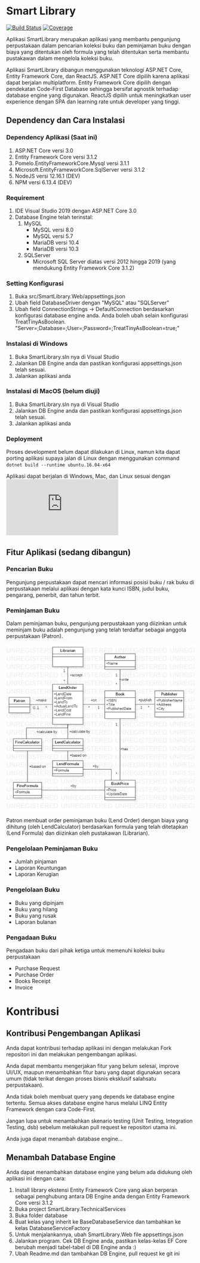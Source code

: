 # Smart Library

[![Build Status](https://dev.azure.com/Literasi/Smart%20Library/_apis/build/status/MufidJamaluddin.SmartLibrary?branchName=master)](https://dev.azure.com/Literasi/Smart%20Library/_build/latest?definitionId=1&branchName=master) 
[![Coverage](https://img.shields.io/azure-devops/coverage/Literasi/Smart%20Library/1?style=plastic)](https://dev.azure.com/Literasi/Smart%20Library/_build/latest?definitionId=1&branchName=master)

Aplikasi SmartLibrary merupakan aplikasi yang membantu pengunjung perpustakaan dalam pencarian koleksi buku dan peminjaman buku dengan biaya yang ditentukan oleh formula yang telah ditentukan serta membantu pustakawan dalam mengelola koleksi buku.

Aplikasi SmartLibrary dibangun menggunakan teknologi ASP.NET Core, Entity Framework Core, dan ReactJS. ASP.NET Core dipilih karena aplikasi dapat berjalan multiplatform. Entity Framework Core dipilih dengan pendekatan Code-First Database sehingga bersifat agnostik terhadap database engine yang digunakan. ReactJS dipilih untuk meningkatkan user experience dengan SPA dan learning rate untuk developer yang tinggi.

## Dependency dan Cara Instalasi

### Dependency Aplikasi (Saat ini)

1. ASP.NET Core versi 3.0
2. Entity Framework Core versi 3.1.2
3. Pomelo.EntityFrameworkCore.Mysql versi 3.1.1
4. Microsoft.EntityFrameworkCore.SqlServer versi 3.1.2 
5. NodeJS versi 12.16.1 (DEV)
6. NPM versi 6.13.4 (DEV)

### Requirement

1. IDE Visual Studio 2019 dengan ASP.NET Core 3.0
2. Database Engine telah terinstal:
   1. MySQL
       - MySQL versi 8.0
       - MySQL versi 5.7
       - MariaDB versi 10.4
       - MariaDB versi 10.3
   2. SQLServer
       - Microsoft SQL Server diatas versi 2012 hingga 2019 (yang mendukung Entity Framework Core 3.1.2)

### Setting Konfigurasi

1. Buka src/SmartLibrary.Web/appsettings.json
2. Ubah field DatabaseDriver dengan "MySQL" atau "SQLServer"
3. Ubah field ConnectionStrings -> DefaultConnection berdasarkan konfigurasi database engine anda.
   Anda boleh ubah selain konfigurasi TreatTinyAsBoolean.
   "Server=<Server DB Engine anda>;Database=<Database yang akan anda gunakan untuk aplikasi ini>;User=<User DB Engine anda>;Password=<Password DB Engine anda>;TreatTinyAsBoolean=true;"

### Instalasi di Windows

1. Buka SmartLibrary.sln nya di Visual Studio
2. Jalankan DB Engine anda dan pastikan konfigurasi appsettings.json telah sesuai.
3. Jalankan aplikasi anda

### Instalasi di MacOS (belum diuji)

1. Buka SmartLibrary.sln nya di Visual Studio
2. Jalankan DB Engine anda dan pastikan konfigurasi appsettings.json telah sesuai.
3. Jalankan aplikasi anda

### Deployment

Proses development belum dapat dilakukan di Linux, namun kita dapat porting aplikasi supaya jalan di Linux dengan menggunakan command ```dotnet build --runtime ubuntu.16.04-x64```

Aplikasi dapat berjalan di Windows, Mac, dan Linux sesuai dengan ![versi OS yang didukung oleh ASP.NET Core 3.0](https://github.com/dotnet/core/blob/master/release-notes/3.0/3.0-supported-os.md)


## Fitur Aplikasi (sedang dibangun)

### Pencarian Buku

Pengunjung perpustakaan dapat mencari informasi posisi buku / rak buku di perpustakaan melalui aplikasi dengan kata kunci ISBN, judul buku, pengarang, penerbit, dan tahun terbit.

### Peminjaman Buku

Dalam peminjaman buku, pengunjung perpustakaan yang diizinkan untuk meminjam buku adalah pengunjung yang telah terdaftar sebagai anggota perpustakaan (Patron). 

![Domain Model Peminjaman Buku](/docs/domain/DomainModel_BookLending.jpg)

Patron membuat order peminjaman buku (Lend Order) dengan biaya yang dihitung (oleh LendCalculator) berdasarkan formula yang telah ditetapkan (Lend Formula) dan diizinkan oleh pustakawan (Librarian).

### Pengelolaan Peminjaman Buku

- Jumlah pinjaman
- Laporan Keuntungan
- Laporan Kerugian

### Pengelolaan Buku

- Buku yang dipinjam
- Buku yang hilang
- Buku yang rusak
- Laporan bulanan

### Pengadaan Buku

Pengadaan buku dari pihak ketiga untuk memenuhi koleksi buku perpustakaan

- Purchase Request
- Purchase Order
- Books Receipt
- Invoice 

# Kontribusi

## Kontribusi Pengembangan Aplikasi

Anda dapat kontribusi terhadap aplikasi ini dengan melakukan Fork repositori ini dan melakukan pengembangan aplikasi.

Anda dapat membantu mengerjakan fitur yang belum selesai, improve UI/UX, maupun menambahkan fitur baru yang dapat digunakan secara umum (tidak terikat dengan proses bisnis eksklusif salahsatu perpustakaan).

Anda tidak boleh membuat query yang depends ke database engine tertentu. Semua akses database engine harus melalui LINQ Entity Framework dengan cara Code-First.

Jangan lupa untuk menambahkan skenario testing (Unit Testing, Integration Testing, dsb) sebelum melakukan pull request ke repositori utama ini.

Anda juga dapat menambah database engine...

## Menambah Database Engine

Anda dapat menambahkan database engine yang belum ada didukung oleh aplikasi ini dengan cara:

1. Install library ekstensi Entity Framework Core yang akan berperan sebagai penghubung antara DB Engine anda dengan Entity Framework Core versi 3.1.2
2. Buka project SmartLibrary.TechnicalServices
3. Buka folder database
4. Buat kelas yang inherit ke BaseDatabaseService dan tambahkan ke kelas DatabaseServiceFactory
5. Untuk menjalankannya, ubah SmartLibrary.Web file appsettings.json
6. Jalankan program. Cek DB Engine anda, pastikan kelas-kelas EF Core berubah menjadi tabel-tabel di DB Engine anda :)
6. Ubah Readme.md dan tambahkan DB Engine, pull request ke git ini
